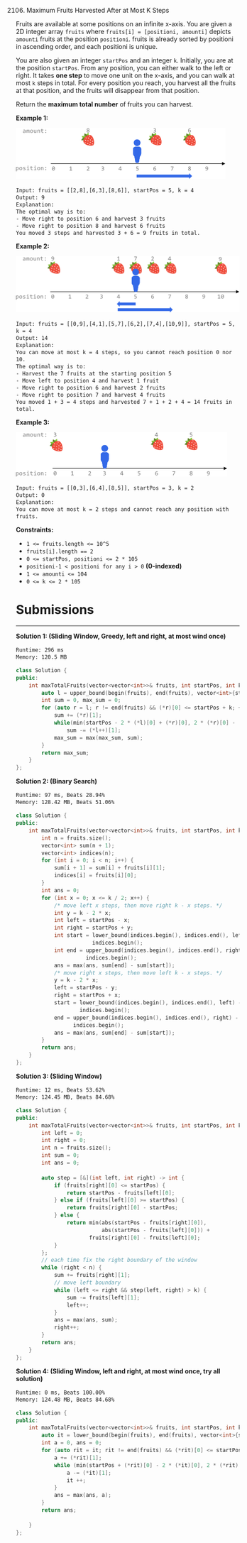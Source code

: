 2106. Maximum Fruits Harvested After at Most K Steps

Fruits are available at some positions on an infinite x-axis. You are given a 2D integer array `fruits` where `fruits[i] = [positioni, amounti]` depicts `amounti` fruits at the position `positioni`. fruits is already sorted by positioni in ascending order, and each positioni is unique.

You are also given an integer `startPos` and an integer `k`. Initially, you are at the position `startPos`. From any position, you can either walk to the left or right. It takes **one step** to move one unit on the x-axis, and you can walk at most `k` steps in total. For every position you reach, you harvest all the fruits at that position, and the fruits will disappear from that position.

Return the **maximum total number** of fruits you can harvest.

 

**Example 1:**

![2106_1.png](img/2106_1.png)
```
Input: fruits = [[2,8],[6,3],[8,6]], startPos = 5, k = 4
Output: 9
Explanation: 
The optimal way is to:
- Move right to position 6 and harvest 3 fruits
- Move right to position 8 and harvest 6 fruits
You moved 3 steps and harvested 3 + 6 = 9 fruits in total.
```

**Example 2:**

![2106_2.png](img/2106_2.png)
```
Input: fruits = [[0,9],[4,1],[5,7],[6,2],[7,4],[10,9]], startPos = 5, k = 4
Output: 14
Explanation: 
You can move at most k = 4 steps, so you cannot reach position 0 nor 10.
The optimal way is to:
- Harvest the 7 fruits at the starting position 5
- Move left to position 4 and harvest 1 fruit
- Move right to position 6 and harvest 2 fruits
- Move right to position 7 and harvest 4 fruits
You moved 1 + 3 = 4 steps and harvested 7 + 1 + 2 + 4 = 14 fruits in total.
```

**Example 3:**

![2106_3.png](img/2106_3.png)
```
Input: fruits = [[0,3],[6,4],[8,5]], startPos = 3, k = 2
Output: 0
Explanation:
You can move at most k = 2 steps and cannot reach any position with fruits.
```

**Constraints:**

* `1 <= fruits.length <= 10^5`
* `fruits[i].length == 2`
* `0 <= startPos, positioni <= 2 * 105`
* `positioni-1 < positioni for any i > 0` **(0-indexed)**
* `1 <= amounti <= 104`
* `0 <= k <= 2 * 105`

# Submissions
---
**Solution 1: (Sliding Window, Greedy, left and right, at most wind once)**
```
Runtime: 296 ms
Memory: 120.5 MB
```
```c++
class Solution {
public:
    int maxTotalFruits(vector<vector<int>>& fruits, int startPos, int k) {
        auto l = upper_bound(begin(fruits), end(fruits), vector<int>{startPos - k});
        int sum = 0, max_sum = 0;
        for (auto r = l; r != end(fruits) && (*r)[0] <= startPos + k; ++r) {
            sum += (*r)[1];
            while(min(startPos - 2 * (*l)[0] + (*r)[0], 2 * (*r)[0] - (*l)[0] - startPos) > k)
                sum -= (*l++)[1];
            max_sum = max(max_sum, sum);
        }
        return max_sum;
    }
};
```

**Solution 2: (Binary Search)**
```
Runtime: 97 ms, Beats 28.94%
Memory: 128.42 MB, Beats 51.06%
```
```c++
class Solution {
public:
    int maxTotalFruits(vector<vector<int>>& fruits, int startPos, int k) {
        int n = fruits.size();
        vector<int> sum(n + 1);
        vector<int> indices(n);
        for (int i = 0; i < n; i++) {
            sum[i + 1] = sum[i] + fruits[i][1];
            indices[i] = fruits[i][0];
        }
        int ans = 0;
        for (int x = 0; x <= k / 2; x++) {
            /* move left x steps, then move right k - x steps. */
            int y = k - 2 * x;
            int left = startPos - x;
            int right = startPos + y;
            int start = lower_bound(indices.begin(), indices.end(), left) -
                        indices.begin();
            int end = upper_bound(indices.begin(), indices.end(), right) -
                      indices.begin();
            ans = max(ans, sum[end] - sum[start]);
            /* move right x steps, then move left k - x steps. */
            y = k - 2 * x;
            left = startPos - y;
            right = startPos + x;
            start = lower_bound(indices.begin(), indices.end(), left) -
                    indices.begin();
            end = upper_bound(indices.begin(), indices.end(), right) -
                  indices.begin();
            ans = max(ans, sum[end] - sum[start]);
        }
        return ans;
    }
};
```

**Solution 3: (Sliding Window)**
```
Runtime: 12 ms, Beats 53.62%
Memory: 124.45 MB, Beats 84.68%
```
```c++
class Solution {
public:
    int maxTotalFruits(vector<vector<int>>& fruits, int startPos, int k) {
        int left = 0;
        int right = 0;
        int n = fruits.size();
        int sum = 0;
        int ans = 0;

        auto step = [&](int left, int right) -> int {
            if (fruits[right][0] <= startPos) {
                return startPos - fruits[left][0];
            } else if (fruits[left][0] >= startPos) {
                return fruits[right][0] - startPos;
            } else {
                return min(abs(startPos - fruits[right][0]),
                           abs(startPos - fruits[left][0])) +
                       fruits[right][0] - fruits[left][0];
            }
        };
        // each time fix the right boundary of the window
        while (right < n) {
            sum += fruits[right][1];
            // move left boundary
            while (left <= right && step(left, right) > k) {
                sum -= fruits[left][1];
                left++;
            }
            ans = max(ans, sum);
            right++;
        }
        return ans;
    }
};
```

**Solution 4: (Sliding Window, left and right, at most wind once, try all solution)**
```
Runtime: 0 ms, Beats 100.00%
Memory: 124.48 MB, Beats 84.68%
```
```c++
class Solution {
public:
    int maxTotalFruits(vector<vector<int>>& fruits, int startPos, int k) {
        auto it = lower_bound(begin(fruits), end(fruits), vector<int>{startPos - k});
        int a = 0, ans = 0;
        for (auto rit = it; rit != end(fruits) && (*rit)[0] <= startPos + k; rit ++) {
            a += (*rit)[1];
            while (min(startPos + (*rit)[0] - 2 * (*it)[0], 2 * (*rit)[0] - (*it)[0] - startPos) > k) {
                a -= (*it)[1];
                it ++;
            }
            ans = max(ans, a);
        }
        return ans;

    }
};
```
